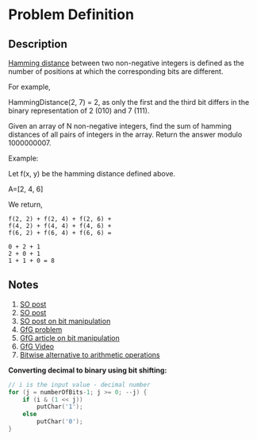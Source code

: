 # Problem Definition

## Description

[Hamming distance](https://en.wikipedia.org/wiki/Hamming_distance) between two non-negative integers is defined as the number of positions at which the corresponding bits are different.

For example,

HammingDistance(2, 7) = 2, as only the first and the third bit differs in the binary representation of 2 (010) and 7 (111).

Given an array of N non-negative integers, find the sum of hamming distances of all pairs of integers in the array.
Return the answer modulo 1000000007.

Example:

Let f(x, y) be the hamming distance defined above.

A=[2, 4, 6]

We return,

```text
f(2, 2) + f(2, 4) + f(2, 6) +
f(4, 2) + f(4, 4) + f(4, 6) +
f(6, 2) + f(6, 4) + f(6, 6) =

0 + 2 + 1
2 + 0 + 1
1 + 1 + 0 = 8
```

## Notes

1. [SO post](https://stackoverflow.com/questions/21388448/sum-of-xor-values-of-all-pairs)
1. [SO post](https://stackoverflow.com/questions/28095890/sum-of-hamming-distances)
1. [SO post on bit manipulation](https://stackoverflow.com/questions/141525/what-are-bitwise-shift-bit-shift-operators-and-how-do-they-work)
1. [GfG problem](http://www.geeksforgeeks.org/sum-of-bit-differences-among-all-pairs/)
1. [GfG article on bit manipulation](http://notes4geeks.com/main/bit/bit_manipulation.html)
1. [GfG Video](https://www.youtube.com/watch?v=cfizo_K7e0o)
1. [Bitwise alternative to arithmetic operations](http://jacksondunstan.com/articles/1946)

**Converting decimal to binary using bit shifting:**

```c++
// i is the input value - decimal number
for (j = numberOfBits-1; j >= 0; --j) {
    if (i & (1 << j))
        putChar('1');
    else
        putChar('0');
}
```